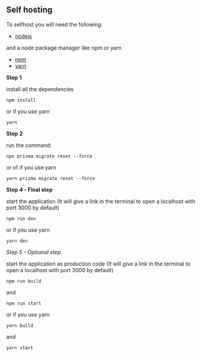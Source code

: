 ## Self hosting

To selfhost you will need the following:

- [nodejs](https://nodejs.org)

and a node package manager like npm or yarn

- [npm](https://www.npmjs.com/)
- [yarn](https://yarnpkg.com/)

**Step 1**

install all the dependencies
```console
npm install
```

or if you use yarn
```console
yarn
```

**Step 2**

run the command:
```console
npx prisma migrate reset --force
```

or of if you use yarn
```console
yarn prisma migrate reset --force
```

**Step 4 - Final step**

start the application (It will give a link in the terminal to open a localhost with port 3000 by default)

```console
npm run dev
```

or if you use yarn

 ```console
yarn dev
```

*Step 5 - Optional step*

start the application as production code (It will give a link in the terminal to open a localhost with port 3000 by default)

```console
npm run build
```
and 
```console
npm run start
```

or if you use yarn

 ```console
yarn build
```
and
```console
yarn start
```
